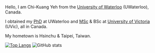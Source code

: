 Hello, I am Chi-Kuang Yeh from the [University of Waterloo](https://uwaterloo.ca/) (UWaterloo), Canada.

I obtained my [PhD](https://uwaterloo.ca/statistics-and-actuarial-science/) at UWaterloo and [MSc](https://www.uvic.ca/science/math-statistics/index.php) & BSc at [University of Victoria](https://www.uvic.ca) (UVic), all in Canada.

My hometown is Hsinchu & Taipei, Taiwan.

[![Top Langs](https://github-readme-stats.vercel.app/api/top-langs/?username=chikuang)](https://github.com/anuraghazra/github-readme-stats) ![GitHub stats](https://github-readme-stats.vercel.app/api?username=chikuang&show_icons=true)  
